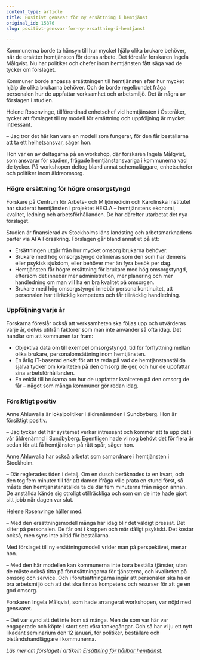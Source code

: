 ```yaml
---
content_type: article
title: Positivt gensvar för ny ersättning i hemtjänst
original_id: 15876
slug: positivt-gensvar-for-ny-ersattning-i-hemtjanst

---
```


Kommunerna borde ta hänsyn till hur mycket hjälp olika brukare behöver, när de ersätter hemtjänsten för deras arbete. Det föreslår forskaren Ingela Målqvist. Nu har politiker och chefer inom hemtjänsten fått säga vad de tycker om förslaget.

Kommuner borde anpassa ersättningen till hemtjänsten efter hur mycket hjälp de olika brukarna behöver. Och de borde regelbundet fråga personalen hur de uppfattar verksamhet och arbetsmiljö. Det är några av förslagen i studien.

Helene Rosenvinge, tillförordnad enhetschef vid hemtjänsten i Österåker, tycker att förslaget till ny modell för ersättning och uppföljning är mycket intressant.

– Jag tror det här kan vara en modell som fungerar, för den får beställarna att ta ett helhetsansvar, säger hon.

Hon var en av deltagarna på en workshop, där forskaren Ingela Målqvist, som ansvarar för studien, frågade hemtjänstansvariga i kommunerna vad de tycker. På workshopen deltog bland annat schemaläggare, enhetschefer och politiker inom äldreomsorg.

### Högre ersättning för högre omsorgstyngd

Forskare på Centrum för Arbets- och Miljömedicin och Karolinska Institutet har studerat hemtjänsten i projektet HEKLA – hemtjänstens ekonomi, kvalitet, ledning och arbetsförhållanden. De har därefter utarbetat det nya förslaget.

Studien är finansierad av Stockholms läns landsting och arbetsmarknadens parter via AFA Försäkring. Förslagen går bland annat ut på att:

*   Ersättningen utgår från hur mycket omsorg brukarna behöver.
*   Brukare med hög omsorgstyngd definieras som den som har demens eller psykisk sjukdom, eller behöver mer än fyra besök per dag.
*   Hemtjänsten får högre ersättning för brukare med hög omsorgstyngd, eftersom det innebär mer administration, mer planering och mer handledning om man vill ha en bra kvalitet på omsorgen.
*   Brukare med hög omsorgstyngd innebär personalkontinuitet, att personalen har tillräcklig kompetens och får tillräcklig handledning.

### Uppföljning varje år

Forskarna föreslår också att verksamheten ska följas upp och utvärderas varje år, delvis utifrån faktorer som man inte använder så ofta idag. Det handlar om att kommunen tar fram:

*   Objektiva data om till exempel omsorgstyngd, tid för förflyttning mellan olika brukare, personalomsättning inom hemtjänsten.
*   En årlig IT-baserad enkät för att ta reda på vad de hemtjänstanställda själva tycker om kvaliteten på den omsorg de ger, och hur de uppfattar sina arbetsförhållanden.
*   En enkät till brukarna om hur de uppfattar kvaliteten på den omsorg de får – något som många kommuner gör redan idag.

### Försiktigt positiv

Anne Ahluwalia är lokalpolitiker i äldrenämnden i Sundbyberg. Hon är försiktigt positiv.

– Jag tycker det här systemet verkar intressant och kommer att ta upp det i vår äldrenämnd i Sundbyberg. Egentligen hade vi nog behövt det för flera år sedan för att få hemtjänsten på rätt spår, säger hon.

Anne Ahluwalia har också arbetat som samordnare i hemtjänsten i Stockholm.

– Där reglerades tiden i detalj. Om en dusch beräknades ta en kvart, och den tog fem minuter till för att damen ifråga ville prata en stund först, så måste den hemtjänstanställda ta de där fem minuterna från någon annan. De anställda kände sig otroligt otillräckliga och som om de inte hade gjort sitt jobb när dagen var slut.

Helene Rosenvinge håller med.

– Med den ersättningsmodell många har idag blir det väldigt pressat. Det sliter på personalen. De får ont i kroppen och mår dåligt psykiskt. Det kostar också, men syns inte alltid för beställarna.

Med förslaget till ny ersättningsmodell vrider man på perspektivet, menar hon.

– Med den här modellen kan kommunerna inte bara beställa tjänster, utan de måste också titta på förutsättningarna för tjänsterna, och kvaliteten på omsorg och service. Och i förutsättningarna ingår att personalen ska ha en bra arbetsmiljö och att det ska finnas kompetens och resurser för att ge en god omsorg.

Forskaren Ingela Målqvist, som hade arrangerat workshopen, var nöjd med gensvaret.

– Det var synd att det inte kom så många. Men de som var här var engagerade och köpte i stort sett våra tankegångar. Och så har vi ju ett nytt likadant seminarium den 12 januari, för politiker, beställare och biståndshandläggare i kommunerna.

_Läs mer om förslaget i artikeln [Ersättning för hållbar hemtjänst](https://www.suntarbetsliv.se/forskning/ledarskap-och-organisation/ersattning-for-en-hallbar-hemtjanst/ "Ersättning för en hållbar hemtjänst")._

